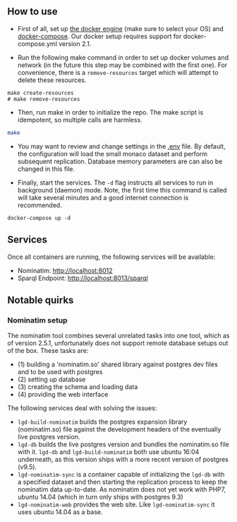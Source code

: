 ## How to use

* First of all, set up [the docker engine](https://docs.docker.com/engine/installation/linux/docker-ce/ubuntu/) (make sure to select your OS) and [docker-compose](https://docs.docker.com/compose/install/). Our docker setup requires support for docker-compose.yml version 2.1.

* Run the following make command in order to set up docker volumes and network (in the future this step may be combined with the first one). For convenience, there is a `remove-resources` target which will attempt to delete these resources.

```
make create-resources
# make remove-resources
```

* Then, run make in order to initialize the repo. The make script is idempotent, so multiple calls are harmless.

```bash
make
```

* You may want to review and change settings in the [.env](.env) file.
By default, the configuration will load the small monaco dataset and perform subsequent replication.
Database memory parameters are can also be changed in this file.

* Finally, start the services. The `-d` flag instructs all services to run in background (daemon) mode.
Note, the first time this command is called will take several minutes and a good internet connection is recommended.
```
docker-compose up -d
```

## Services
Once all containers are running, the following services will be available:

* Nominatim: [http://localhost:8012](http://localhost:8012)
* Sparql Endpoint: [http://localhost:8013/sparql](http://localhost:8012/sparql)

## Notable quirks

### Nominatim setup
The nominatim tool combines several unrelated tasks into one tool, which as of version 2.5.1, unfortunately does not support remote database setups out of the box.
These tasks are:

* (1) building a 'nominatim.so' shared library against postgres dev files and to be used with postgres
* (2) setting up database
* (3) creating the schema and loading data
* (4) providing the web interface

The following services deal with solving the issues:

* `lgd-build-nominatim` builds the postgres expansion library (nominatim.so) file against the development headers of the eventually live postgres version.
* `lgd-db` builds the live postgres version and bundles the nominatim.so file with it. `lgd-db` and `lgd-build-nominatim` both use ubuntu 16:04 underneath, as this version ships with a more recent version of postgres (v9.5).
* `lgd-nominatim-sync` is a container capable of initializing the `lgd-db` with a specified dataset and then starting the replication process to keep the nominatim data up-to-date. As nominatim does not yet work with PHP7, ubuntu 14.04 (which in turn only ships with postgres 9.3)
* `lgd-nominatim-web` provides the web site. Like `lgd-nominatim-sync` it uses ubuntu 14.04 as a base.


